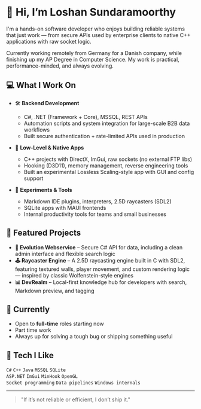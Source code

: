 # 👋 Hi, I’m Loshan Sundaramoorthy

I'm a hands-on software developer who enjoys building reliable systems that just work — from secure APIs used by enterprise clients to native C++ applications with raw socket logic.

Currently working remotely from Germany for a Danish company, while finishing up my AP Degree in Computer Science. My work is practical, performance-minded, and always evolving.

## 💻 What I Work On

- 🛠️ **Backend Development**
  - C#, .NET (Framework + Core), MSSQL, REST APIs
  - Automation scripts and system integration for large-scale B2B data workflows
  - Built secure authentication + rate-limited APIs used in production

- 🧠 **Low-Level & Native Apps**
  - C++ projects with DirectX, ImGui, raw sockets (no external FTP libs)
  - Hooking (D3D11), memory management, reverse engineering tools
  - Built an experimental Lossless Scaling-style app with GUI and config support

- 🧪 **Experiments & Tools**
  - Markdown IDE plugins, interpreters, 2.5D raycasters (SDL2)
  - SQLite apps with MAUI frontends
  - Internal productivity tools for teams and small businesses

## 🚀 Featured Projects

- **🔌 Evolution Webservice** – Secure C# API for data, including a clean admin interface and flexible search logic  
- **🕹️ Raycaster Engine** – A 2.5D raycasting engine built in C with SDL2, featuring textured walls, player movement, and custom rendering logic — inspired by classic Wolfenstein-style engines
- **📊 DevRealm** – Local-first knowledge hub for developers with search, Markdown preview, and tagging  

## 📌 Currently

- Open to **full-time** roles starting now  
- Part time work
- Always up for solving a tough bug or shipping something useful  

## 🧠 Tech I Like

`C#` `C++` `Java` `MSSQL` `SQLite`  
`ASP.NET` `ImGui` `MinHook` `OpenGL`  
`Socket programming` `Data pipelines` `Windows internals`

---

> "If it’s not reliable or efficient, I don’t ship it."
